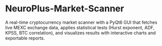 # NeuroPlus-Market-Scanner
A real-time cryptocurrency market scanner with a PyQt6 GUI that fetches live MEXC exchange data, applies statistical tests (Hurst exponent, ADF, KPSS, BTC correlation), and visualizes results with interactive charts and exportable reports.
